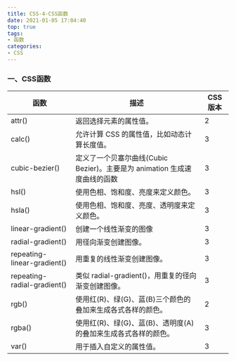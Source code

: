 ```yaml
---
title: CSS-4-CSS函数
date: 2021-01-05 17:04:40
top: true
tags:
- 函数
categories:
- CSS
---
```

### 一、CSS函数
<!--more-->
函数 | 描述 | CSS 版本
-- | -- | --
attr() | 返回选择元素的属性值。 | 2
calc() | 允许计算 CSS 的属性值，比如动态计算长度值。 | 3
cubic-bezier() | 定义了一个贝塞尔曲线(Cubic Bezier)。主要是为 animation 生成速度曲线的函数 | 3
hsl() | 使用色相、饱和度、亮度来定义颜色。 | 3
hsla() | 使用色相、饱和度、亮度、透明度来定义颜色。 | 3
linear-gradient() | 创建一个线性渐变的图像 | 3
radial-gradient() | 用径向渐变创建图像。 | 3
repeating-linear-gradient() | 用重复的线性渐变创建图像。 | 3
repeating-radial-gradient() | 类似 radial-gradient()，用重复的径向渐变创建图像。 | 3
rgb() | 使用红(R)、绿(G)、蓝(B)三个颜色的叠加来生成各式各样的颜色。 | 2
rgba() | 使用红(R)、绿(G)、蓝(B)、透明度(A)的叠加来生成各式各样的颜色。 | 3
var() | 用于插入自定义的属性值。 | 3